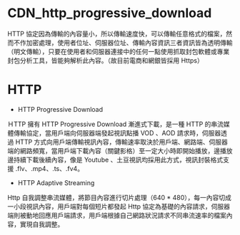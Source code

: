 # CDN_http_progressive_download

HTTP 協定因為傳輸的內容量小，所以傳輸速度快，可以傳輸任意格式的檔案，然而不作加密處理，使用者位址、伺服器位址、傳輸內容資訊三者資訊皆為透明傳輸（明文傳輸），只要在使用者和伺服器連接中的任何一點使用抓取封包軟體或專業封包分析工具，皆能夠解析此內容。（故目前電商和網銀皆採用 Https）

# HTTP 

* HTTP Progressive Download 

ＨTTP 擁有 HTTP Progressive Download 漸進式下載，是一種 HTTP 的串流媒體傳輸協定，當用戶端向伺服器端發起視訊點播 VOD 、AOD 請求時，伺服器透過 HTTP 方式向用戶端傳輸視訊內容，傳輸速率取決於用戶端、網路端、伺服器端的網路頻寬，當用戶端下載內容（關鍵影格）至一定大小時即開始播放，邊播放邊持續下載後續內容，像是 Youtube 、土豆視訊均採用此方式，視訊封裝格式支援 .flv、.mp4、.ts、.fv4。

* HTTP Adaptive Streaming

Http 自我調整串流媒體，將節目內容進行切片處理（640 * 480），每一內容切成一小段視訊內容，用戶端對每個短片都發起 Http 協定為基礎的內容請求，伺服器端則被動地回應用戶端請求，用戶端根據自己網路狀況請求不同串流速率的檔案內容，實現自我調整。

